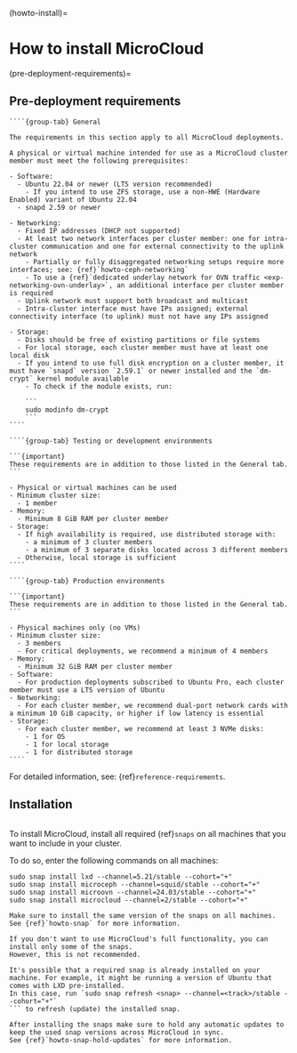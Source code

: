 (howto-install)=
# How to install MicroCloud

(pre-deployment-requirements)=
## Pre-deployment requirements

`````{tabs}
````{group-tab} General

The requirements in this section apply to all MicroCloud deployments.

A physical or virtual machine intended for use as a MicroCloud cluster member must meet the following prerequisites:

- Software:
  - Ubuntu 22.04 or newer (LTS version recommended)
    - If you intend to use ZFS storage, use a non-HWE (Hardware Enabled) variant of Ubuntu 22.04
  - snapd 2.59 or newer

- Networking:
  - Fixed IP addresses (DHCP not supported)
  - At least two network interfaces per cluster member: one for intra-cluster communication and one for external connectivity to the uplink network
    - Partially or fully disaggregated networking setups require more interfaces; see: {ref}`howto-ceph-networking`
    - To use a {ref}`dedicated underlay network for OVN traffic <exp-networking-ovn-underlay>`, an additional interface per cluster member is required
  - Uplink network must support both broadcast and multicast
  - Intra-cluster interface must have IPs assigned; external connectivity interface (to uplink) must not have any IPs assigned

- Storage:
  - Disks should be free of existing partitions or file systems
  - For local storage, each cluster member must have at least one local disk
  - If you intend to use full disk encryption on a cluster member, it must have `snapd` version `2.59.1` or newer installed and the `dm-crypt` kernel module available
    - To check if the module exists, run:

    ```
    sudo modinfo dm-crypt
    ```
````

````{group-tab} Testing or development environments

```{important}
These requirements are in addition to those listed in the General tab.
```

- Physical or virtual machines can be used
- Minimum cluster size:
  - 1 member
- Memory:
  - Minimum 8 GiB RAM per cluster member
- Storage:
  - If high availability is required, use distributed storage with:
    - a minimum of 3 cluster members
    - a minimum of 3 separate disks located across 3 different members
  - Otherwise, local storage is sufficient
````

````{group-tab} Production environments

```{important}
These requirements are in addition to those listed in the General tab.
```

- Physical machines only (no VMs)
- Minimum cluster size:
  - 3 members
  - For critical deployments, we recommend a minimum of 4 members
- Memory:
  - Minimum 32 GiB RAM per cluster member
- Software:
  - For production deployments subscribed to Ubuntu Pro, each cluster member must use a LTS version of Ubuntu
- Networking:
  - For each cluster member, we recommend dual-port network cards with a minimum 10 GiB capacity, or higher if low latency is essential
- Storage:
  - For each cluster member, we recommend at least 3 NVMe disks:
    - 1 for OS
    - 1 for local storage
    - 1 for distributed storage
````
`````

For detailed information, see: {ref}`reference-requirements`.

## Installation

```{youtube} https://www.youtube.com/watch?v=M0y0hQ16YuE
```

To install MicroCloud, install all required {ref}`snaps` on all machines that you want to include in your cluster.

To do so, enter the following commands on all machines:

    sudo snap install lxd --channel=5.21/stable --cohort="+"
    sudo snap install microceph --channel=squid/stable --cohort="+"
    sudo snap install microovn --channel=24.03/stable --cohort="+"
    sudo snap install microcloud --channel=2/stable --cohort="+"

```{note}
Make sure to install the same version of the snaps on all machines.
See {ref}`howto-snap` for more information.

If you don't want to use MicroCloud's full functionality, you can install only some of the snaps.
However, this is not recommended.
```

```{note}
It's possible that a required snap is already installed on your machine. For example, it might be running a version of Ubuntu that comes with LXD pre-installed.
In this case, run `sudo snap refresh <snap> --channel=<track>/stable --cohort="+"`
``` to refresh (update) the installed snap.

After installing the snaps make sure to hold any automatic updates to keep the used snap versions across MicroCloud in sync.
See {ref}`howto-snap-hold-updates` for more information.
